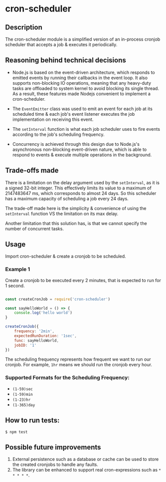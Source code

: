 # cron-scheduler

## Description
The cron-scheduler module is a simplified version of an in-process cronjob scheduler that accepts a job & executes it periodically.

## Reasoning behind technical decisions
 - Node.js is based on the event-driven architecture, which responds to emitted events by running their callbacks 
in the event loop. It also supports non-blocking IO operations, meaning that any heavy-duty tasks are offloaded to system kernel to avoid blocking its single thread. As a result, these features made Nodejs convenient to implement a cron-scheduler. 

- The `EventEmitter` class was used to emit an event for each job at its scheduled time & each job's event listener executes the 
job implementation on receiving this event.

- The `setInterval` function is what each job scheduler uses to fire events according to the job's scheduling frequency.

- Concurrency is achieved through this design due to Node.js's asynchronous non-blocking event-driven nature, which is able to respond 
to events & execute multiple operations in the background.

## Trade-offs made
There is a limitation on the delay argument used by the `setInterval`, as it is a signed 32-bit integer. This effectively limits its value to a maximum of 2147483647 ms, which corresponds to almost 24 days. So this scheduler has a maximum capacity of scheduling a job every 24 days.

The trade-off made here is the simplicity & convenience of using the `setInterval` function VS the limitation on its max delay.

Another limitation that this solution has, is that we cannot specify the number of concurrent tasks.

## Usage

Import cron-scheduler & create a cronjob to be scheduled.

### Example 1
Create a cronjob to be executed every 2 minutes, that is expected to run for 1 second.

```javascript

const createCronJob = require('cron-scheduler')

const sayHelloWorld = () => {
    console.log('hello world')
}

createCronJob({
    frequency: '2min',
    expectedRunDuration: '1sec',
    func: sayHelloWorld,
    jobID: '1'
})

```
The scheduling frequency represents how frequent we want to run our cronjob. For example, `1hr` means we should run the cronjob every hour.

### Supported Formats for the Scheduling Frequency:
- `(1-59)sec`
- `(1-59)min`
- `(1-23)hr`
- `(1-365)day`

## How to run tests:

	$ npm test

## Possible future improvements
1. External persistence such as a database or cache can be used to store the created cronjobs to handle any faults.
2. The library can be enhanced to support real cron-expressions such as `* * * * *`.

